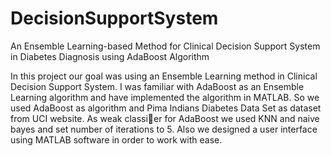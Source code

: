 # DecisionSupportSystem
An Ensemble Learning-based Method for Clinical Decision Support System in Diabetes Diagnosis using AdaBoost Algorithm

In this project our goal was using an Ensemble Learning method in Clinical Decision Support System. I was familiar with AdaBoost as an Ensemble Learning algorithm and have implemented the algorithm in MATLAB. So we used AdaBoost as algorithm and Pima Indians
Diabetes Data Set as dataset from UCI website. As weak classier for AdaBoost we used KNN and naive bayes and set number of iterations to 5. Also we designed a user interface using
MATLAB software in order to work with ease.
